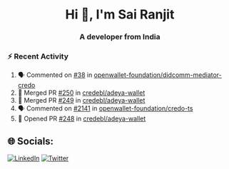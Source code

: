 <h1 align="center">Hi 👋, I'm Sai Ranjit</h1>
<h3 align="center">A developer from India</h3>

### :zap: Recent Activity

<!--START_SECTION:activity-->
1. 🗣 Commented on [#38](https://github.com/openwallet-foundation/didcomm-mediator-credo/pull/38#issuecomment-2599121640) in [openwallet-foundation/didcomm-mediator-credo](https://github.com/openwallet-foundation/didcomm-mediator-credo)
2. 🎉 Merged PR [#250](https://github.com/credebl/adeya-wallet/pull/250) in [credebl/adeya-wallet](https://github.com/credebl/adeya-wallet)
3. 🎉 Merged PR [#249](https://github.com/credebl/adeya-wallet/pull/249) in [credebl/adeya-wallet](https://github.com/credebl/adeya-wallet)
4. 🗣 Commented on [#2141](https://github.com/openwallet-foundation/credo-ts/issues/2141#issuecomment-2582290912) in [openwallet-foundation/credo-ts](https://github.com/openwallet-foundation/credo-ts)
5. 💪 Opened PR [#248](https://github.com/credebl/adeya-wallet/pull/248) in [credebl/adeya-wallet](https://github.com/credebl/adeya-wallet)
<!--END_SECTION:activity-->

## 🌐 Socials:
[![LinkedIn](https://img.shields.io/badge/LinkedIn-%230077B5.svg?logo=linkedin&logoColor=white)](https://linkedin.com/in/sairanjit) [![Twitter](https://img.shields.io/badge/Twitter-%231DA1F2.svg?logo=Twitter&logoColor=white)](https://twitter.com/sairanjit_) 
